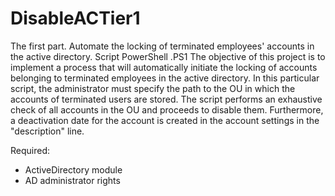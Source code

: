 # DisableACTier1
The first part. Automate the locking of terminated employees' accounts in the active directory. Script PowerShell .PS1
The objective of this project is to implement a process that will automatically initiate the locking of accounts belonging to terminated employees in the active directory. 
In this particular script, the administrator must specify the path to the OU in which the accounts of terminated users are stored. 
The script performs an exhaustive check of all accounts in the OU and proceeds to disable them. 
Furthermore, a deactivation date for the account is created in the account settings in the "description" line.

Required:
- ActiveDirectory module
- AD administrator rights
